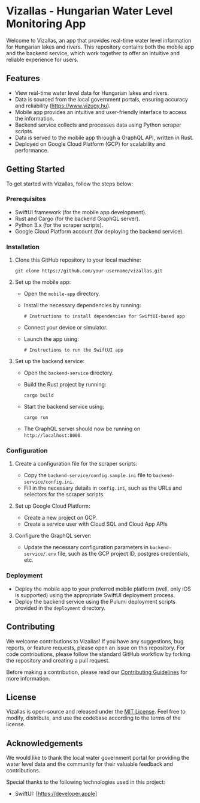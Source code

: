 # Vizallas - Hungarian Water Level Monitoring App

Welcome to Vizallas, an app that provides real-time water level information for Hungarian lakes and rivers. This repository contains both the mobile app and the backend service, which work together to offer an intuitive and reliable experience for users.

## Features

- View real-time water level data for Hungarian lakes and rivers.
- Data is sourced from the local government portals, ensuring accuracy and reliability (https://www.vizugy.hu).
- Mobile app provides an intuitive and user-friendly interface to access the information.
- Backend service collects and processes data using Python scraper scripts.
- Data is served to the mobile app through a GraphQL API, written in Rust.
- Deployed on Google Cloud Platform (GCP) for scalability and performance.

## Getting Started

To get started with Vizallas, follow the steps below:

### Prerequisites

- SwiftUI framework (for the mobile app development).
- Rust and Cargo (for the backend GraphQL server).
- Python 3.x (for the scraper scripts).
- Google Cloud Platform account (for deploying the backend service).

### Installation

1. Clone this GitHub repository to your local machine:

   ```
   git clone https://github.com/your-username/vizallas.git
   ```

2. Set up the mobile app:

   - Open the `mobile-app` directory.
   - Install the necessary dependencies by running:

     ```
     # Instructions to install dependencies for SwiftUI-based app
     ```

   - Connect your device or simulator.
   - Launch the app using:

     ```
     # Instructions to run the SwiftUI app
     ```

3. Set up the backend service:

   - Open the `backend-service` directory.
   - Build the Rust project by running:

     ```
     cargo build
     ```

   - Start the backend service using:

     ```
     cargo run
     ```

   - The GraphQL server should now be running on `http://localhost:8000`.

### Configuration

1. Create a configuration file for the scraper scripts:

   - Copy the `backend-service/config.sample.ini` file to `backend-service/config.ini`.
   - Fill in the necessary details in `config.ini`, such as the URLs and selectors for the scraper scripts.

2. Set up Google Cloud Platform:

   - Create a new project on GCP.
   - Create a service user with Cloud SQL and Cloud App APIs

3. Configure the GraphQL server:

   - Update the necessary configuration parameters in `backend-service/.env` file, such as the GCP project ID, postgres credentials, etc.

### Deployment

- Deploy the mobile app to your preferred mobile platform (well, only iOS is supported) using the appropriate SwiftUI deployment process.
- Deploy the backend service using the Pulumi deployment scripts provided in the `deployment` directory.

## Contributing

We welcome contributions to Vizallas! If you have any suggestions, bug reports, or feature requests, please open an issue on this repository. For code contributions, please follow the standard GitHub workflow by forking the repository and creating a pull request.

Before making a contribution, please read our [Contributing Guidelines](CONTRIBUTING.md) for more information.

## License

Vizallas is open-source and released under the [MIT License](LICENSE). Feel free to modify, distribute, and use the codebase according to the terms of the license.

## Acknowledgements

We would like to thank the local water government portal for providing the water level data and the community for their valuable feedback and contributions.

Special thanks to the following technologies used in this project:

- SwiftUI: [https://developer.apple]

